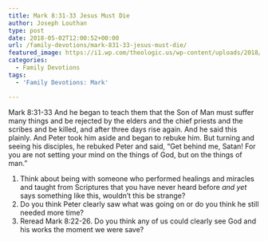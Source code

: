 ```yaml
---
title: Mark 8:31-33 Jesus Must Die
author: Joseph Louthan
type: post
date: 2018-05-02T12:00:52+00:00
url: /family-devotions/mark-831-33-jesus-must-die/
featured_image: https://i1.wp.com/theologic.us/wp-content/uploads/2018/04/d531397937.jpg?resize=676%2C446
categories:
  - Family Devotions
tags:
  - 'Family Devotions: Mark'

---
```

Mark 8:31-33 And he began to teach them that the Son of Man must suffer many things and be rejected by the elders and the chief priests and the scribes and be killed, and after three days rise again. And he said this plainly. And Peter took him aside and began to rebuke him. But turning and seeing his disciples, he rebuked Peter and said, “Get behind me, Satan! For you are not setting your mind on the things of God, but on the things of man.”

  1. Think about being with someone who performed healings and miracles and taught from Scriptures that you have never heard before _and yet_ says something like this, wouldn&#8217;t this be strange?
  2. Do you think Peter clearly saw what was going on or do you think he still needed more time?
  3. Reread Mark 8:22-26. Do you think any of us could clearly see God and his works the moment we were save?